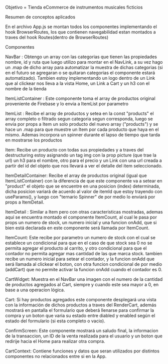 



Objetivo = Tienda eCommerce de instrumentos musicales ficticios 

Resumen de conceptos aplicados

En el archivo App.js se montan todos los componentes implementando el hook BrowserRoutes, los que contienen navegabilidad estan montados a traves del hook Routes(dentro de BrowserRoutes)

Componentes

NavBar : 
Obtengo un array con las categorias que tienen las propiedades nombre, id y ruta que luego utilizo para montar en el NavLink, a su vez hago un .map de dicho array para automatizar la muestra de dichas categorias (si en el futuro se agregaran o se quitaran categorias el componente estará automatizado).
Tambien estoy implementando un logo dentro de un Link que al clickear nos lleva a la vista Home, un Link a Cart y un h3 con el nombre de la tienda


ItemListContainer : 
Este componente toma el array de productos original proveniente de Firebase y lo envia a ItemList por parametro


ItemList :
Recibe el array de productos y setea en la const "products" el array completo o filtrado segun categoria segun corresponda, luego se envia por props a Item un solo producto del nuevo array ("products") y se hace un .map para que muestre un Item por cada producto que haya en el mismo. Ademas incorpora un spinner durante el lapso de tiempo que tarda en mostrarse los productos


Item: 
Recibe un producto con todas sus propiedades y a traves del destructuring estoy asignando un tag img con la prop picture (que trae la url) un h3 para el nombre, otro para el precio y un Link con una url creada a partir del id del objeto que nos llevará a ver el detalle del item seleccionado.

ItemDetailContainer:
Recibe el array de productos original (igual que ItemListContainer) con la diferencia de que este componente va a setear en "product" el objeto que se encuentre en una posicion (index) determinada, dicha posicion variará de acuerdo al valor de itemId que estoy trayendo con useParams(), y luego con "ternario Spinner" de por medio lo enviará por props a ItemDetail.


ItemDetail :
Similar a Item pero con otras caracteristicas mostradas, ademas aquí se encuentra montado el componente ItemCount, al cual le pasa por props un numero de stock, un numero inicial y una funcion onAdd, que si bien está declarada en este componente será llamada por ItemCount.

ItemCount:
Este recibe por parametro un numero de stock con el cual se establece un condicional para que en el caso de que stock sea 0 no se permita agregar el producto al carrito, y otro condicional para que el contador no permita agregar mas cantidad de las que marca stock.
tambien recibe un numero inicial para setear el contador, y la funcion onAdd que será llamada al clickear el boton, con otra funcion condicional de por medio (addCart) que no permite activar la funcion onAdd cuando el contador es 0.

CartWidget:
Muestra en el NavBar una imagen con el numero de la cantidad de productos agregados al Cart, siempre y cuando este sea mayor a 0, en base a una operacion lógica.

Cart:
Si hay productos agregados este componente desplegará una vista con la información de dichos productos a traves del RenderCart, además mostrará en pantalla el formulario que deberá llenarse para confirmar la compra y un boton que varia su estado entre diabled y enabled según el estado del formulario (si esta completo o vacio).

ConfirmScreen: 
Este componente mostrará un saludo final, la informacion de la transaccion, un ID de la venta realizada para el usuario y un boton que redirije hacia el Home para realizar otra compra.

CartContext:
Contiene funciones y datos que seran utilizados por distintos componentes no relacionados entre si en la App.









